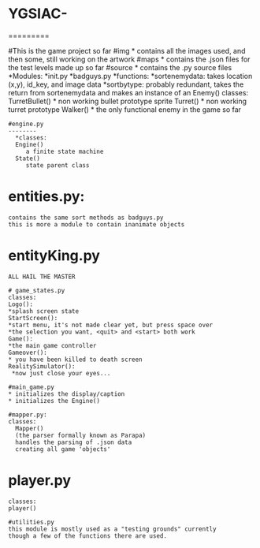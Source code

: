 # YGSIAC-
=========


#This is the game project so far 
#img
    * contains all the images used, and then some, still working on the artwork
#maps
    * contains the .json files for the test levels made up so far
#source
    * contains the .py source files
        *Modules:
            *init.py
            *badguys.py
      *functions: 
        *sortenemydata: takes location (x,y), id_key, and image data
        *sortbytype: probably redundant, takes the return from sortenemydata and 
                        makes an instance of an Enemy()
      classes:
      TurretBullet()
        * non working bullet prototype sprite
      Turret()
        * non working turret prototype
      Walker()
        * the only functional enemy in the game so far
      
    #engine.py
    --------  
      *classes:
      Engine()
         a finite state machine
      State()
         state parent class
    
   # entities.py:
    contains the same sort methods as badguys.py
    this is more a module to contain inanimate objects
    
   # entityKing.py
    ALL HAIL THE MASTER
    
    # game_states.py
    classes:
    Logo():
    *splash screen state
    StartScreen():
    *start menu, it's not made clear yet, but press space over
    *the selection you want, <quit> and <start> both work
    Game(): 
    *the main game controller
    Gameover():
    * you have been killed to death screen
    RealitySimulator():
     *now just close your eyes...
    
    #main_game.py
    * initializes the display/caption
    * initializes the Engine()
    
    #mapper.py:
    classes:
      Mapper()
      (the parser formally known as Parapa)
      handles the parsing of .json data 
      creating all game 'objects'
    
   # player.py
    classes:
    player()
    
    #utilities.py
    this module is mostly used as a "testing grounds" currently
    though a few of the functions there are used.
    
    
